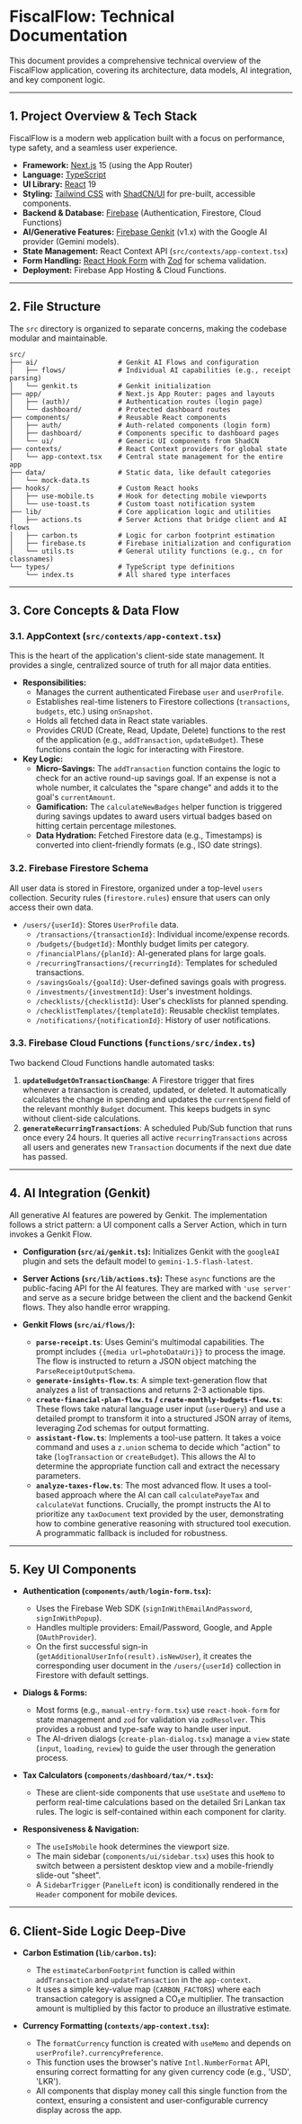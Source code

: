 # FiscalFlow: Technical Documentation

This document provides a comprehensive technical overview of the FiscalFlow application, covering its architecture, data models, AI integration, and key component logic.

---

## 1. Project Overview & Tech Stack

FiscalFlow is a modern web application built with a focus on performance, type safety, and a seamless user experience.

*   **Framework:** [Next.js](https://nextjs.org/) 15 (using the App Router)
*   **Language:** [TypeScript](https://www.typescriptlang.org/)
*   **UI Library:** [React](https://react.dev/) 19
*   **Styling:** [Tailwind CSS](https://tailwindcss.com/) with [ShadCN/UI](https://ui.shadcn.com/) for pre-built, accessible components.
*   **Backend & Database:** [Firebase](https://firebase.google.com/) (Authentication, Firestore, Cloud Functions)
*   **AI/Generative Features:** [Firebase Genkit](https://firebase.google.com/docs/genkit) (v1.x) with the Google AI provider (Gemini models).
*   **State Management:** React Context API (`src/contexts/app-context.tsx`)
*   **Form Handling:** [React Hook Form](https://react-hook-form.com/) with [Zod](https://zod.dev/) for schema validation.
*   **Deployment:** Firebase App Hosting & Cloud Functions.

---

## 2. File Structure

The `src` directory is organized to separate concerns, making the codebase modular and maintainable.

```
src/
├── ai/                    # Genkit AI Flows and configuration
│   ├── flows/             # Individual AI capabilities (e.g., receipt parsing)
│   └── genkit.ts          # Genkit initialization
├── app/                   # Next.js App Router: pages and layouts
│   ├── (auth)/            # Authentication routes (login page)
│   └── dashboard/         # Protected dashboard routes
├── components/            # Reusable React components
│   ├── auth/              # Auth-related components (login form)
│   ├── dashboard/         # Components specific to dashboard pages
│   └── ui/                # Generic UI components from ShadCN
├── contexts/              # React Context providers for global state
│   └── app-context.tsx    # Central state management for the entire app
├── data/                  # Static data, like default categories
│   └── mock-data.ts
├── hooks/                 # Custom React hooks
│   ├── use-mobile.ts      # Hook for detecting mobile viewports
│   └── use-toast.ts       # Custom toast notification system
├── lib/                   # Core application logic and utilities
│   ├── actions.ts         # Server Actions that bridge client and AI flows
│   ├── carbon.ts          # Logic for carbon footprint estimation
│   ├── firebase.ts        # Firebase initialization and configuration
│   └── utils.ts           # General utility functions (e.g., cn for classnames)
└── types/                 # TypeScript type definitions
    └── index.ts           # All shared type interfaces
```

---

## 3. Core Concepts & Data Flow

### 3.1. AppContext (`src/contexts/app-context.tsx`)

This is the heart of the application's client-side state management. It provides a single, centralized source of truth for all major data entities.

*   **Responsibilities:**
    *   Manages the current authenticated Firebase `user` and `userProfile`.
    *   Establishes real-time listeners to Firestore collections (`transactions`, `budgets`, etc.) using `onSnapshot`.
    *   Holds all fetched data in React state variables.
    *   Provides CRUD (Create, Read, Update, Delete) functions to the rest of the application (e.g., `addTransaction`, `updateBudget`). These functions contain the logic for interacting with Firestore.
*   **Key Logic:**
    *   **Micro-Savings:** The `addTransaction` function contains the logic to check for an active round-up savings goal. If an expense is not a whole number, it calculates the "spare change" and adds it to the goal's `currentAmount`.
    *   **Gamification:** The `calculateNewBadges` helper function is triggered during savings updates to award users virtual badges based on hitting certain percentage milestones.
    *   **Data Hydration:** Fetched Firestore data (e.g., Timestamps) is converted into client-friendly formats (e.g., ISO date strings).

### 3.2. Firebase Firestore Schema

All user data is stored in Firestore, organized under a top-level `users` collection. Security rules (`firestore.rules`) ensure that users can only access their own data.

*   `/users/{userId}`: Stores `UserProfile` data.
    *   `/transactions/{transactionId}`: Individual income/expense records.
    *   `/budgets/{budgetId}`: Monthly budget limits per category.
    *   `/financialPlans/{planId}`: AI-generated plans for large goals.
    *   `/recurringTransactions/{recurringId}`: Templates for scheduled transactions.
    *   `/savingsGoals/{goalId}`: User-defined savings goals with progress.
    *   `/investments/{investmentId}`: User's investment holdings.
    *   `/checklists/{checklistId}`: User's checklists for planned spending.
    *   `/checklistTemplates/{templateId}`: Reusable checklist templates.
    *   `/notifications/{notificationId}`: History of user notifications.


### 3.3. Firebase Cloud Functions (`functions/src/index.ts`)

Two backend Cloud Functions handle automated tasks:

1.  **`updateBudgetOnTransactionChange`**: A Firestore trigger that fires whenever a transaction is created, updated, or deleted. It automatically calculates the change in spending and updates the `currentSpend` field of the relevant monthly `Budget` document. This keeps budgets in sync without client-side calculations.
2.  **`generateRecurringTransactions`**: A scheduled Pub/Sub function that runs once every 24 hours. It queries all active `recurringTransactions` across all users and generates new `Transaction` documents if the next due date has passed.

---

## 4. AI Integration (Genkit)

All generative AI features are powered by Genkit. The implementation follows a strict pattern: a UI component calls a Server Action, which in turn invokes a Genkit Flow.

*   **Configuration (`src/ai/genkit.ts`):** Initializes Genkit with the `googleAI` plugin and sets the default model to `gemini-1.5-flash-latest`.

*   **Server Actions (`src/lib/actions.ts`):** These `async` functions are the public-facing API for the AI features. They are marked with `'use server'` and serve as a secure bridge between the client and the backend Genkit flows. They also handle error wrapping.

*   **Genkit Flows (`src/ai/flows/`):**
    *   **`parse-receipt.ts`**: Uses Gemini's multimodal capabilities. The prompt includes `{{media url=photoDataUri}}` to process the image. The flow is instructed to return a JSON object matching the `ParseReceiptOutputSchema`.
    *   **`generate-insights-flow.ts`**: A simple text-generation flow that analyzes a list of transactions and returns 2-3 actionable tips.
    *   **`create-financial-plan-flow.ts` / `create-monthly-budgets-flow.ts`**: These flows take natural language user input (`userQuery`) and use a detailed prompt to transform it into a structured JSON array of items, leveraging Zod schemas for output formatting.
    *   **`assistant-flow.ts`**: Implements a tool-use pattern. It takes a voice command and uses a `z.union` schema to decide which "action" to take (`logTransaction` or `createBudget`). This allows the AI to determine the appropriate function call and extract the necessary parameters.
    *   **`analyze-taxes-flow.ts`**: The most advanced flow. It uses a tool-based approach where the AI can call `calculatePayeTax` and `calculateVat` functions. Crucially, the prompt instructs the AI to prioritize any `taxDocument` text provided by the user, demonstrating how to combine generative reasoning with structured tool execution. A programmatic fallback is included for robustness.

---

## 5. Key UI Components

*   **Authentication (`components/auth/login-form.tsx`):**
    *   Uses the Firebase Web SDK (`signInWithEmailAndPassword`, `signInWithPopup`).
    *   Handles multiple providers: Email/Password, Google, and Apple (`OAuthProvider`).
    *   On the first successful sign-in (`getAdditionalUserInfo(result).isNewUser`), it creates the corresponding user document in the `/users/{userId}` collection in Firestore with default settings.

*   **Dialogs & Forms:**
    *   Most forms (e.g., `manual-entry-form.tsx`) use `react-hook-form` for state management and `zod` for validation via `zodResolver`. This provides a robust and type-safe way to handle user input.
    *   The AI-driven dialogs (`create-plan-dialog.tsx`) manage a `view` state (`input`, `loading`, `review`) to guide the user through the generation process.

*   **Tax Calculators (`components/dashboard/tax/*.tsx`):**
    *   These are client-side components that use `useState` and `useMemo` to perform real-time calculations based on the detailed Sri Lankan tax rules. The logic is self-contained within each component for clarity.

*   **Responsiveness & Navigation:**
    *   The `useIsMobile` hook determines the viewport size.
    *   The main sidebar (`components/ui/sidebar.tsx`) uses this hook to switch between a persistent desktop view and a mobile-friendly slide-out "sheet".
    *   A `SidebarTrigger` (`PanelLeft` icon) is conditionally rendered in the `Header` component for mobile devices.

---

## 6. Client-Side Logic Deep-Dive

*   **Carbon Estimation (`lib/carbon.ts`):**
    *   The `estimateCarbonFootprint` function is called within `addTransaction` and `updateTransaction` in the `app-context`.
    *   It uses a simple key-value map (`CARBON_FACTORS`) where each transaction category is assigned a CO₂e multiplier. The transaction amount is multiplied by this factor to produce an illustrative estimate.

*   **Currency Formatting (`contexts/app-context.tsx`):**
    *   The `formatCurrency` function is created with `useMemo` and depends on `userProfile?.currencyPreference`.
    *   This function uses the browser's native `Intl.NumberFormat` API, ensuring correct formatting for any given currency code (e.g., 'USD', 'LKR').
    *   All components that display money call this single function from the context, ensuring a consistent and user-configurable currency display across the app.
